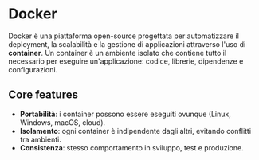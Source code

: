 # Docker

Docker è una piattaforma open-source progettata per automatizzare il deployment, la scalabilità e la gestione di applicazioni attraverso l'uso di **container**. Un container è un ambiente isolato che contiene tutto il necessario per eseguire un'applicazione: codice, librerie, dipendenze e configurazioni.

## Core features

- **Portabilità**: i container possono essere eseguiti ovunque (Linux, Windows, macOS, cloud).
- **Isolamento**: ogni container è indipendente dagli altri, evitando conflitti tra ambienti.
- **Consistenza**: stesso comportamento in sviluppo, test e produzione.
